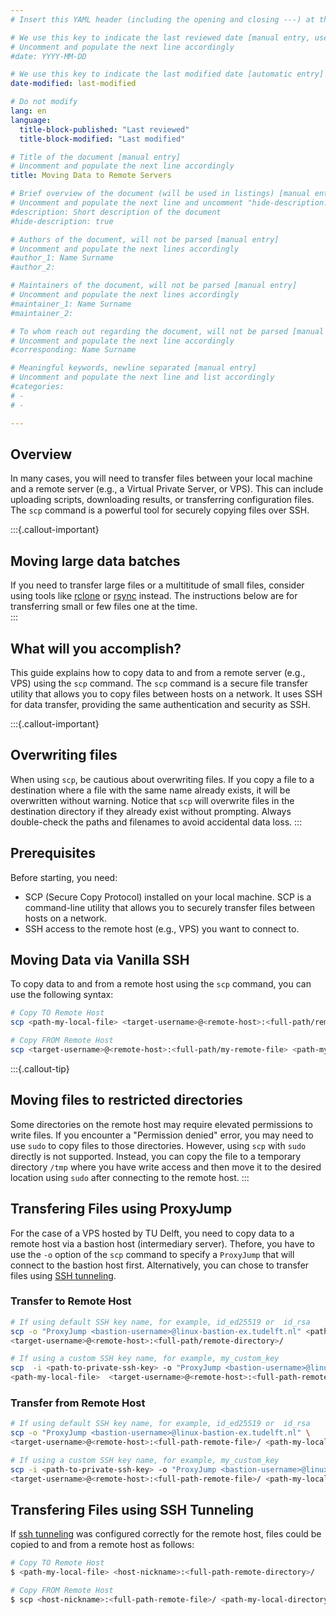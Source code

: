 ```yaml
---
# Insert this YAML header (including the opening and closing ---) at the beginning of the document and fill it out accordingly

# We use this key to indicate the last reviewed date [manual entry, use YYYY-MM-DD]
# Uncomment and populate the next line accordingly
#date: YYYY-MM-DD

# We use this key to indicate the last modified date [automatic entry]
date-modified: last-modified

# Do not modify
lang: en
language: 
  title-block-published: "Last reviewed"
  title-block-modified: "Last modified"

# Title of the document [manual entry]
# Uncomment and populate the next line accordingly
title: Moving Data to Remote Servers

# Brief overview of the document (will be used in listings) [manual entry]
# Uncomment and populate the next line and uncomment "hide-description: true".
#description: Short description of the document
#hide-description: true

# Authors of the document, will not be parsed [manual entry]
# Uncomment and populate the next lines accordingly
#author_1: Name Surname
#author_2:

# Maintainers of the document, will not be parsed [manual entry]
# Uncomment and populate the next lines accordingly
#maintainer_1: Name Surname
#maintainer_2:

# To whom reach out regarding the document, will not be parsed [manual entry]
# Uncomment and populate the next line accordingly
#corresponding: Name Surname

# Meaningful keywords, newline separated [manual entry]
# Uncomment and populate the next line and list accordingly
#categories: 
# - 
# - 

---
```


## Overview

In many cases, you will need to transfer files between your local machine and a remote server (e.g., a Virtual Private Server, or VPS). This can include uploading scripts, downloading results, or transferring configuration files. The `scp` command is a powerful tool for securely copying files over SSH.

:::{.callout-important}
## Moving large data batches
If you need to transfer large files or a multititude of small files, consider using tools like [rclone](https://rclone.org/) or [rsync](https://rsync.samba.org/) instead. The  instructions below are for transferring small or few files one at the time.  
:::

## What will you accomplish?
This guide explains how to copy data to and from a remote server (e.g., VPS) using the `scp` command. The `scp` command is a secure file transfer utility that allows you to copy files between hosts on a network. It uses SSH for data transfer, providing the same authentication and security as SSH.


:::{.callout-important}
## Overwriting files
When using `scp`, be cautious about overwriting files. If you copy a file to a destination where a file with the same name already exists, it will be overwritten without warning.
Notice that `scp` will overwrite files in the destination directory if they already exist without prompting. Always double-check the paths and filenames to avoid accidental data loss.
:::

## Prerequisites
Before starting, you need:

* SCP (Secure Copy Protocol) installed on your local machine. SCP is a command-line utility that allows you to securely transfer files between hosts on a network.
* SSH access to the remote host (e.g., VPS) you want to connect to.


## Moving Data via Vanilla SSH
To copy data to and from a remote host using the `scp` command, you can use the following syntax:

```bash
# Copy TO Remote Host
scp <path-my-local-file> <target-username>@<remote-host>:<full-path/remote-directory>/
```

```bash
# Copy FROM Remote Host
scp <target-username>@<remote-host>:<full-path/my-remote-file> <path-my-local-directory>/
```

:::{.callout-tip}
## Moving files to restricted directories
Some directories on the remote host may require elevated permissions to write files. If you encounter a "Permission denied" error, you may need to use `sudo` to copy files to those directories. However, using `scp` with `sudo` directly is not supported. Instead, you can copy the file to a temporary directory `/tmp` where you have write access and then move it to the desired location using `sudo` after connecting to the remote host.
:::

## Transfering Files using ProxyJump

For the case of a VPS hosted by TU Delft, you need to copy data to a remote host via a bastion host (intermediary server). Thefore, you have to use the  `-o` option of the `scp` command to specify a  `ProxyJump`  that will connect to the bastion host first.  Alternatively, you can chose to transfer files using [SSH tunneling](#transfering-files-using-ssh-tunneling).


### Transfer to Remote Host

```bash
# If using default SSH key name, for example, id_ed25519 or  id_rsa
scp -o "ProxyJump <bastion-username>@linux-bastion-ex.tudelft.nl" <path-my-local-file> \ 
<target-username>@<remote-host>:<full-path/remote-directory>/

# If using a custom SSH key name, for example, my_custom_key
scp  -i <path-to-private-ssh-key> -o "ProxyJump <bastion-username>@linux-bastion-ex.tudelft.nl" \ 
<path-my-local-file>  <target-username>@<remote-host>:<full-path-remote-directory>/

```

### Transfer from Remote Host

```bash
# If using default SSH key name, for example, id_ed25519 or  id_rsa
scp -o "ProxyJump <bastion-username>@linux-bastion-ex.tudelft.nl" \ 
<target-username>@<remote-host>:<full-path-remote-file>/ <path-my-local-directory>/

# If using a custom SSH key name, for example, my_custom_key
scp -i <path-to-private-ssh-key> -o "ProxyJump <bastion-username>@linux-bastion-ex.tudelft.nl" \
<target-username>@<remote-host>:<full-path-remote-file>/ <path-my-local-directory>/
```

## Transfering Files using SSH Tunneling

If [ssh tunneling](VPS_SSH.md) was configured correctly for the remote host, files could be copied to and from a remote host as follows:

```bash
# Copy TO Remote Host
$ <path-my-local-file> <host-nickname>:<full-path-remote-directory>/
```

```bash
# Copy FROM Remote Host
$ scp <host-nickname>:<full-path-remote-file>/ <path-my-local-directory>/ 
```


<!-- 
## scp with sudo files from a remote host to another remote host

"-C /tmp/a" can be used when you wanted to "cd /tmp/a"

```bash
ssh source.tudelft.nl sudo tar cf - -C /tmp/a . | ssh target.tudelft.nl  sudo tar xvf - -C /tmp/b/
``` -->
